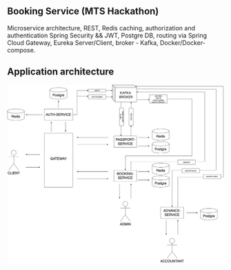 ## Booking Service (MTS Hackathon)
Microservice architecture, REST, Redis caching, authorization and authentication Spring Security && JWT, Postgre DB, routing via Spring Cloud Gateway, Eureka Server/Client, broker - Kafka, Docker/Docker-compose.

## Application architecture
![Application architecture](diagrams/diagram1.png)